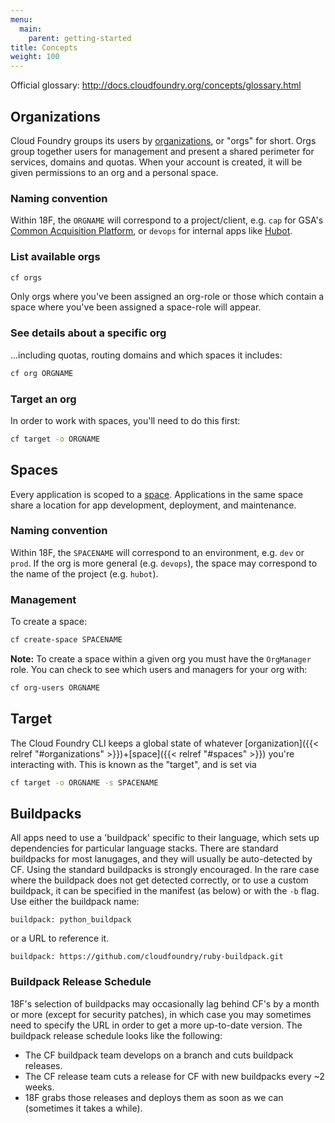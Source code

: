 ```yaml
---
menu:
  main:
    parent: getting-started
title: Concepts
weight: 100
---
```


Official glossary: http://docs.cloudfoundry.org/concepts/glossary.html

## Organizations

Cloud Foundry groups its users by [organizations](http://docs.cloudfoundry.org/concepts/roles.html#orgs), or "orgs" for short. Orgs group together users for management and present a shared perimeter for services, domains and quotas. When your account is created, it will be given permissions to an org and a personal space.

### Naming convention

Within 18F, the `ORGNAME` will correspond to a project/client, e.g. `cap` for GSA's [Common Acquisition Platform](https://18f.gsa.gov/dashboard/project/C2/), or `devops` for internal apps like [Hubot](https://github.com/18F/18f-bot).

### List available orgs

```bash
cf orgs
```

Only orgs where you've been assigned an org-role or those which contain a space where you've been assigned a space-role will appear.

### See details about a specific org

...including quotas, routing domains and which spaces it includes:

```bash
cf org ORGNAME
```

### Target an org

In order to work with spaces, you'll need to do this first:

```bash
cf target -o ORGNAME
```

## Spaces

Every application is scoped to a [space](http://docs.cloudfoundry.org/concepts/roles.html#spaces). Applications in the same space share a location for app development, deployment, and maintenance.

### Naming convention

Within 18F, the `SPACENAME` will correspond to an environment, e.g. `dev` or `prod`. If the org is more general (e.g. `devops`), the space may correspond to the name of the project (e.g. `hubot`).

### Management

To create a space:

```bash
cf create-space SPACENAME
```

**Note:**  To create a space within a given org you must have the `OrgManager` role. You can check to see which users and managers for your org with:

```bash
cf org-users ORGNAME
```

## Target

The Cloud Foundry CLI keeps a global state of whatever [organization]({{< relref "#organizations" >}})+[space]({{< relref "#spaces" >}}) you're interacting with. This is known as the "target", and is set via

```bash
cf target -o ORGNAME -s SPACENAME
```

## Buildpacks

All apps need to use a 'buildpack' specific to their language, which sets up dependencies for particular language stacks. There are standard buildpacks for most lanugages, and they will usually be auto-detected by CF. Using the standard buildpacks is strongly encouraged. In the rare case where the buildpack does not get detected correctly, or to use a custom buildpack, it can be specified in the manifest (as below) or with the `-b` flag. Use either the buildpack name:

    buildpack: python_buildpack
    
or a URL to reference it.

    buildpack: https://github.com/cloudfoundry/ruby-buildpack.git
    

### Buildpack Release Schedule

18F's selection of buildpacks may occasionally lag behind CF's by a month or more (except for security patches), in which case you may sometimes need to specify the URL in order to get a more up-to-date version. The buildpack release schedule looks like the following:

- The CF buildpack team develops on a branch and cuts buildpack releases.
- The CF release team cuts a release for CF with new buildpacks every ~2 weeks.
- 18F grabs those releases and deploys them as soon as we can (sometimes it takes a while).
